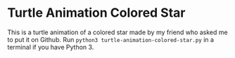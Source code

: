 # Turtle Animation Colored Star

This is a turtle animation of a colored star made by my friend who asked me to put it on Github. Run `python3 turtle-animation-colored-star.py` in a terminal if you have Python 3.
